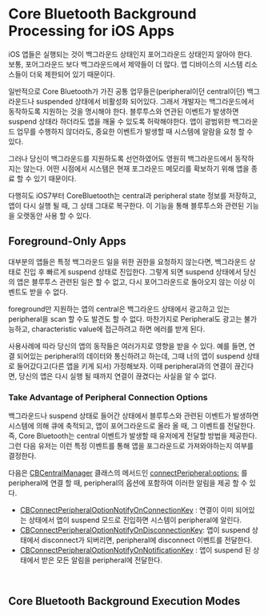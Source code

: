 # Core Bluetooth Background Processing for iOS Apps

iOS 앱들은 실행되는 것이 백그라운드 상태인지 포어그라운드 상태인지 알아야 한다. 보통, 포어그라운드 보다 백그라운드에서 제약들이 더 많다. 앱 디바이스의 시스템 리소스들이 더욱 제한되어 있기 때문이다. 

일반적으로 Core Bluetooth가 가진 공통 업무들은(peripheral이던 central이던) 백그라운드나 suspended 상태에서 비활성화 되어있다. 그래서 개발자는 백그라운드에서 동작하도록 지원하는 것을 명시해야 한다. 블루투스와 연관된 이벤트가 발생하면 suspend 상태라 하더라도 앱을 깨울 수 있도록 허락해야한다. 앱이 광범위한 백그라운드 업무를 수행하지 않더라도, 중요한 이벤트가 발생할 때 시스템에 알람을 요청 할 수 있다. 

그러나 당신이 백그라운드를 지원하도록 선언하였어도 영원히 백그라운드에서 동작하지는 않는다. 어떤 시점에서 시스템은 현재 포그라운드 메모리를 확보하기 위해 앱을 종료 할 수 있기 때문이다. 

다행히도 iOS7부터 CoreBluetooth는 central과 peripheral state 정보를 저장하고, 앱이 다시 실행 될 때, 그 상태 그대로 복구한다. 이 기능을 통해 블루투스와 관련된 기능을 오랫동안 사용 할 수 있다.

## Foreground-Only Apps

대부분의 앱들은 특정 백그라운드 일을 위한 권한을 요청하지 않는다면, 백그라운드 상태로 진입 후 빠르게 suspend 상태로 진입한다. 그렇게 되면 suspend 상태에서 당신의 앱은 블루투스 관련된 일은 할 수 없고, 다시 포어그라운드로 돌아오지 않는 이상 이벤트도 받을 수 없다. 

foreground만 지원하는 앱의 central은 백그라운드 상태에서 광고하고 있는 peripheral을 scan 할 수도 발견도 할 수 없다. 마찬가지로 Peripheral도 광고는 불가능하고, characteristic value에 접근하려고 하면 에러를 받게 된다. 

사용사례에 따라 당신의 앱의 동작들은 여러가지로 영향을 받을 수 있다. 예를 들면, 연결 되어있는 peripheral의 데이터와 통신하려고 하는데, 그때 너의 앱이 suspend 상태로 들어갔다고(다른 앱을 키게 되서) 가정해보자. 이때 peripheral과의 연결이 끊긴다면, 당신의 앱은 다시 실행 될 때까지 연결이 끊겼다는 사실을 알 수 없다. 

### Take Advantage of Peripheral Connection Options

백그라운드나 suspend 상태로 들어간 상태에서 블루투스와 관련된 이벤트가 발생하면 시스템에 의해 큐에 축적되고, 앱이 포어그라운드로 올라 올 때, 그 이벤트를 전달한다. 즉, Core Bluetooth는 central 이벤트가 발생할 때 유저에게 전달할 방법을 제공한다. 그런 다음 유저는 이런 특정 이벤트를 통해 앱을 포그라운드로 가져와야하는지 여부를 결정한다. 

다음은 [CBCentralManager](https://developer.apple.com/documentation/corebluetooth/cbcentralmanager) 클래스의 메서드인 [connectPeripheral:options:](https://developer.apple.com/documentation/corebluetooth/cbcentralmanager/1518766-connect) 를 peripheral에 연결 할 때, peripheral의 옵션에 포함하여 이러한 알림을 제공 할 수 있다. 

- [CBConnectPeripheralOptionNotifyOnConnectionKey](https://developer.apple.com/documentation/corebluetooth/cbconnectperipheraloptionnotifyonconnectionkey) : 연결이 이미 되어있는 상태에서 앱이 suspend 모드로 진입하면 시스템이 peripheral에 알린다. 
- [CBConnectPeripheralOptionNotifyOnDisconnectionKey](https://developer.apple.com/documentation/corebluetooth/cbconnectperipheraloptionnotifyondisconnectionkey): 앱이 suspend 상태에서 disconnect가 되버리면, peripheral에 disconnect 이벤트를 전달한다.
- [CBConnectPeripheralOptionNotifyOnNotificationKey](https://developer.apple.com/documentation/corebluetooth/cbconnectperipheraloptionnotifyonnotificationkey) : 앱이 suspend 된 상태에서 받은 모든 알림을 peripheral에 전달한다.

<br/>

## Core Bluetooth Background Execution Modes

